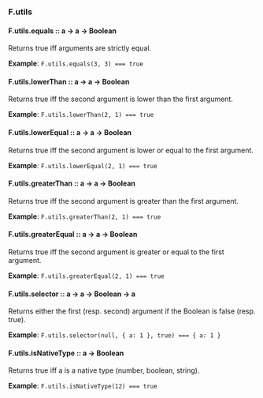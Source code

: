 ### F.utils

#### F.utils.equals :: a → a → Boolean

Returns true iff arguments are strictly equal.

**Example**: `F.utils.equals(3, 3) === true`

#### F.utils.lowerThan :: a → a → Boolean

Returns true iff the second argument is lower than the first argument.

**Example**: `F.utils.lowerThan(2, 1) === true`

#### F.utils.lowerEqual :: a → a → Boolean

Returns true iff the second argument is lower or equal to the first argument.

**Example**: `F.utils.lowerEqual(2, 1) === true`

#### F.utils.greaterThan :: a → a → Boolean

Returns true iff the second argument is greater than the first argument.

**Example**: `F.utils.greaterThan(2, 1) === true`

#### F.utils.greaterEqual :: a → a → Boolean

Returns true iff the second argument is greater or equal to the first argument.

**Example**: `F.utils.greaterEqual(2, 1) === true`

#### F.utils.selector :: a → a → Boolean → a

Returns either the first (resp. second) argument if the Boolean is false (resp. true).

**Example**: `F.utils.selector(null, { a: 1 }, true) === { a: 1 }`

#### F.utils.isNativeType :: a → Boolean

Returns true iff a is a native type (number, boolean, string).

**Example**: `F.utils.isNativeType(12) === true`


